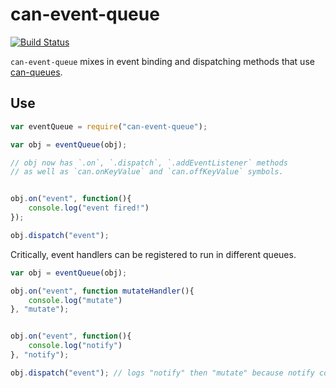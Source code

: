 # can-event-queue

[![Build Status](https://travis-ci.org/canjs/can-event-queue.svg?branch=master)](https://travis-ci.org/canjs/can-event-queue)

`can-event-queue` mixes in event binding and dispatching methods that use [can-queues](../can-queues).


## Use

```js
var eventQueue = require("can-event-queue");

var obj = eventQueue(obj);

// obj now has `.on`, `.dispatch`, `.addEventListener` methods
// as well as `can.onKeyValue` and `can.offKeyValue` symbols.


obj.on("event", function(){
    console.log("event fired!")
});

obj.dispatch("event");
```

Critically, event handlers can be registered to run in different queues.

```js
var obj = eventQueue(obj);

obj.on("event", function mutateHandler(){
    console.log("mutate")
}, "mutate");


obj.on("event", function(){
    console.log("notify")
}, "notify");

obj.dispatch("event"); // logs "notify" then "mutate" because notify comes first
```
